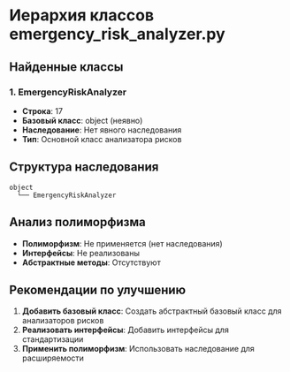 # Иерархия классов emergency_risk_analyzer.py

## Найденные классы

### 1. EmergencyRiskAnalyzer
- **Строка**: 17
- **Базовый класс**: object (неявно)
- **Наследование**: Нет явного наследования
- **Тип**: Основной класс анализатора рисков

## Структура наследования

```
object
  └── EmergencyRiskAnalyzer
```

## Анализ полиморфизма

- **Полиморфизм**: Не применяется (нет наследования)
- **Интерфейсы**: Не реализованы
- **Абстрактные методы**: Отсутствуют

## Рекомендации по улучшению

1. **Добавить базовый класс**: Создать абстрактный базовый класс для анализаторов рисков
2. **Реализовать интерфейсы**: Добавить интерфейсы для стандартизации
3. **Применить полиморфизм**: Использовать наследование для расширяемости